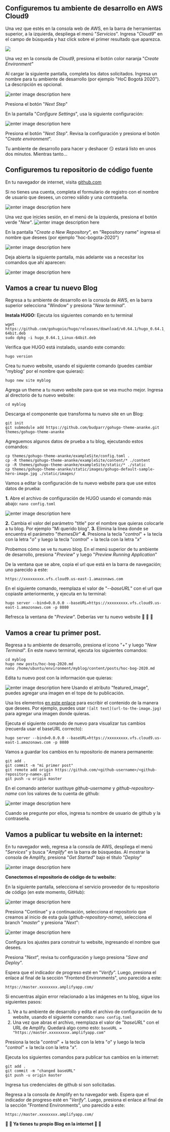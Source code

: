## **Configuremos tu ambiente de desarrollo en AWS Cloud9**

Una vez que estés en la consola web de AWS, en la barra de herramientas superior, a la izquierda, despliega el menú "*Servicios*". Ingresa "*Cloud9*" en el campo de búsqueda y haz click sobre el primer resultado que aparezca.

![](https://raw.githubusercontent.com/hernangarcia/how-to-hugo-aws-amplify/master/images/Screenshot%202020-02-19%2017.11.12.png)

Una vez en la consola de *Cloud9*, presiona el botón color naranja "*Create Environment*"

Al cargar la siguiente pantalla, completa los datos solicitados. Ingresa un nombre para tu ambiente de desarrollo (por ejemplo "HoC Bogotá 2020"). La descripción es opcional.

![enter image description here](https://raw.githubusercontent.com/hernangarcia/how-to-hugo-aws-amplify/master/images/Screenshot%202020-02-19%2017.24.39.png)

Presiona el botón "*Next Step*"

En la pantalla "*Configure Settings*", usa la siguiente configuración:

![enter image description here](https://raw.githubusercontent.com/hernangarcia/how-to-hugo-aws-amplify/master/images/Screenshot%202020-02-19%2017.28.22.png)

Presiona el botón "*Next Step*". Revisa la configuración y presiona el botón "*Create environment*".

Tu ambiente de desarrollo para hacer y deshacer :smirk: estará listo en unos dos minutos. Mientras tanto...

## **Configuremos tu repositorio de código fuente**

En tu navegador de internet, visita [github.com](https://github.com)

Si no tienes una cuenta, completa el formulario de registro con el nombre de usuario que desees,
un correo válido y una contraseña.

![enter image description here](https://raw.githubusercontent.com/hernangarcia/how-to-hugo-aws-amplify/master/images/Screenshot%202020-02-19%2018.29.46.png)

Una vez que inicies sesión, en el menú de la izquierda, presiona el botón verde "*New*".
![enter image description here](https://raw.githubusercontent.com/hernangarcia/how-to-hugo-aws-amplify/master/images/Screenshot%202020-02-19%2018.32.04.png)

En la pantalla "*Create a New Repository*", en "Repository name" ingresa el nombre
que desees (por ejemplo "hoc-bogota-2020")

![enter image description here](https://raw.githubusercontent.com/hernangarcia/how-to-hugo-aws-amplify/master/images/Screenshot%202020-02-19%2018.33.41.png)

Deja abierta la siguiente pantalla, más adelante vas a necesitar los comandos que ahí aparecen:

![enter image description here](https://raw.githubusercontent.com/hernangarcia/how-to-hugo-aws-amplify/master/images/Screenshot%202020-02-19%2018.36.58.png)

## **Vamos a crear tu nuevo Blog**
Regresa a tu ambiente de desarrollo en la consola de AWS, en la barra superior selecciona "Window" y presiona 
"*New terminal*".

**Instala HUGO:**
Ejecuta los siguientes comando en tu terminal

    wget https://github.com/gohugoio/hugo/releases/download/v0.64.1/hugo_0.64.1_Linux-64bit.deb
    sudo dpkg -i hugo_0.64.1_Linux-64bit.deb

Verifica que HUGO está instalado, usando este comando:

    hugo version

Crea tu nuevo website, usando el siguiente comando (puedes cambiar "myblog" por el nombre que quieras):

    hugo new site myblog

Agrega un theme a tu nuevo website para que se vea mucho mejor. Ingresa al directorio de tu nuevo website:

    cd myblog

Descarga el componente que transforma tu nuevo site en un Blog:

    git init
    git submodule add https://github.com/budparr/gohugo-theme-ananke.git themes/gohugo-theme-ananke

Agreguemos algunos datos de prueba a tu blog, ejecutando estos comandos:

    cp themes/gohugo-theme-ananke/exampleSite/config.toml .
    cp -R themes/gohugo-theme-ananke/exampleSite/content/* ./content
    cp -R themes/gohugo-theme-ananke/exampleSite/static/* ./static
    cp themes/gohugo-theme-ananke/static/images/gohugo-default-sample-hero-image.jpg ./static/images/

Vamos a editar la configuración de  tu nuevo website para que use estos datos de prueba:

 **1.** Abre el archivo de configuración de HUGO usando el comando más
    abajo: `nano config.toml`
    
![enter image description here](https://raw.githubusercontent.com/hernangarcia/how-to-hugo-aws-amplify/master/images/Screenshot%202020-02-19%2018.48.32.png)

 **2.** Cambia el valor del parámetro "title" por el nombre que quieras colocarle a tu blog. Por 
ejemplo "Mi querido blog".
 **3.** Elimina la linea donde se encuentra el parámetro "*themesDir*"
 **4.** Presiona la tecla "*control*" + la tecla con la letra "*o*" y luego la tecla "*control*" + la tecla con la letra "*x*"

Probemos cómo se ve tu nuevo blog. En el menú superior de tu ambiente de desarrollo, presiona "*Preview*" y luego "*Preview Running Application*"

De la ventana que se abre, copia el url que está en la barra de navegación; uno parecido a este:

    https://xxxxxxxxx.vfs.cloud9.us-east-1.amazonaws.com

En el siguiente comando, reemplaza el valor de "*--baseURL*" con el url que copiaste anteriormente,
y ejecuta en tu terminal:

    hugo server --bind=0.0.0.0 --baseURL=https://xxxxxxxxx.vfs.cloud9.us-east-1.amazonaws.com -p 8080

Refresca la ventana de "*Preview*". Deberías ver tu nuevo website :clap: :confetti_ball: :clap:

## **Vamos a crear tu primer post.**

Regresa a tu ambiente de desarrollo, presiona el icono "+" y luego "*New Terminal*". En este nuevo terminal, ejecuta los siguientes comandos:

    cd myblog
    hugo new posts/hoc-bog-2020.md
    nano /home/ubuntu/environment/myblog/content/posts/hoc-bog-2020.md

Edita tu nuevo post con la información que quieras:

![enter image description here](https://raw.githubusercontent.com/hernangarcia/how-to-hugo-aws-amplify/master/images/Screenshot%202020-02-19%2019.10.20.png)
Usando el atributo "featured_image", puedes agregar una imagen en el tope de tu publicación.

Usa los elementos [en este enlace](https://www.markdownguide.org/cheat-sheet/) para escribir el contenido de la manera que desees. 
Por ejemplo, puedes usar `![alt text](url-to-the-image.jpg)` para agregar una imagen donde quieras.

Ejecuta el siguiente comando de nuevo para visualizar tus cambios (recuerda usar el baseURL correcto):

    hugo server --bind=0.0.0.0 --baseURL=https://xxxxxxxxx.vfs.cloud9.us-east-1.amazonaws.com -p 8080

Vamos a guardar los cambios en tu repositorio de manera permanente:

    git add .
    git commit -m "mi primer post"
    git remote add origin https://github.com/<github-username>/<github-repository-name>.git
    git push -u origin master

En el comando anterior sustituye *github-username* y *github-repository-name* con los valores
de tu cuenta de github:

![enter image description here](https://raw.githubusercontent.com/hernangarcia/how-to-hugo-aws-amplify/master/images/Screenshot%202020-02-19%2018.36.58%20copy.png)

Cuando se pregunte por ellos, ingresa tu nombre de usuario de github y la contraseña.

## **Vamos a publicar tu website en la internet:**

En tu navegador web, regresa a la consola de AWS, despliega el menú "*Services*" y busca  "*Amplify*" en la barra de búsquedas. Al mostrar la consola de Amplify, presiona "*Get Started*" bajo el titulo "*Deploy*"

![enter image description here](https://raw.githubusercontent.com/hernangarcia/how-to-hugo-aws-amplify/master/images/Screenshot%202020-02-19%2019.23.36.png)

**Conectemos el repositorio de código de tu website:**

En la siguiente pantalla, selecciona el servicio proveedor de tu repositorio de código (en este momento, GitHub):

![enter image description here](https://raw.githubusercontent.com/hernangarcia/how-to-hugo-aws-amplify/master/images/Screenshot%202020-02-19%2019.27.20.png)

Presiona "Continue" y a continuación, selecciona el repositorio que creamos al inicio de esta guía (*github-repository-name*), selecciona el branch "*master*" y presiona "*Next*":

![enter image description here](https://raw.githubusercontent.com/hernangarcia/how-to-hugo-aws-amplify/master/images/Screenshot%202020-02-19%2019.31.19.png)
	
Configura los ajustes para construir tu website, ingresando el nombre que desees. 

Presiona "*Next*", revisa tu configuración y luego presiona "*Save and Deploy*".

Espera que el indicador de progreso esté en "*Verify*". Luego, presiona el enlace al final
de la sección "Frontend Environments", uno parecido a este:

    https://master.xxxxxxxx.amplifyapp.com/

Si encuentras algún error relacionado a las imágenes en tu blog, sigue los siguientes pasos:

 1. Ve a tu ambiente de desarrollo y edita el archivo de configuración de tu website, usando
el siguiente comando: `nano config.toml`
 2. Una vez que abras el archivo, reemplaza el valor de "*baseURL*" con el URL de Amplify. Quedará
algo como esto: `baseURL = "https://master.xxxxxxxxx.amplifyapp.com"`

Presiona la tecla "*control*" + la tecla con la letra "*o*" y luego la tecla "*control*" + la tecla con la letra "*x*".

Ejecuta los siguientes comandos para publicar tus cambios en la internet:

    git add .
    git commit -m "changed baseURL"
    git push -u origin master

Ingresa tus credenciales de github si son solicitadas.

Regresa a la consola de Amplify en tu navegador web. Espera que el indicador de progreso esté en "*Verify*". Luego, presiona el enlace al final de la sección "Frontend Environments", uno parecido a este:

    https://master.xxxxxxxx.amplifyapp.com/

**:clap: :clap: Ya tienes tu propio Blog en la internet :clap: :clap:**
